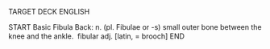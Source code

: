 TARGET DECK
ENGLISH

START
Basic
Fibula
Back: n. (pl. Fibulae or -s) small outer bone between the knee and the ankle.  fibular adj. [latin, = brooch]
END
